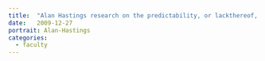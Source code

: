 ```yaml
---
title:  "Alan Hastings research on the predictability, or lackthereof, in biological invasions is featured in the New York Times."
date:   2009-12-27
portrait: Alan-Hastings
categories:
  - faculty
---
```

